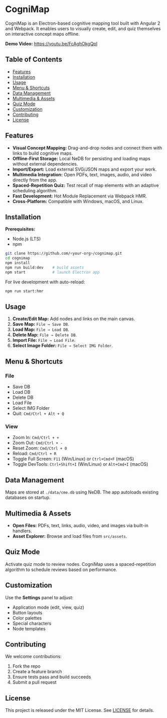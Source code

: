 # CogniMap

CogniMap is an Electron-based cognitive mapping tool built with Angular 2 and Webpack. It enables users to visually create, edit, and quiz themselves on interactive concept maps offline.

**Demo Video:** https://youtu.be/FcAghOkgQpI

## Table of Contents

- [Features](#features)
- [Installation](#installation)
- [Usage](#usage)
- [Menu & Shortcuts](#menu--shortcuts)
- [Data Management](#data-management)
- [Multimedia & Assets](#multimedia--assets)
- [Quiz Mode](#quiz-mode)
- [Customization](#customization)
- [Contributing](#contributing)
- [License](#license)

## Features

- **Visual Concept Mapping:** Drag-and-drop nodes and connect them with links to build cognitive maps.
- **Offline-First Storage:** Local NeDB for persisting and loading maps without external dependencies.
- **Import/Export:** Load external SVG/JSON maps and export your work.
- **Multimedia Integration:** Open PDFs, text, images, audio, and video directly from the app.
- **Spaced-Repetition Quiz:** Test recall of map elements with an adaptive scheduling algorithm.
- **Fast Development:** Hot Module Replacement via Webpack HMR.
- **Cross-Platform:** Compatible with Windows, macOS, and Linux.

## Installation

**Prerequisites:**
- Node.js (LTS)
- npm

```bash
git clone https://github.com/<your-org>/cognimap.git
cd cognimap
npm install
npm run build:dev    # build assets
npm start            # launch Electron app
```

For live development with auto-reload:

```bash
npm run start:hmr
```

## Usage

1. **Create/Edit Map:** Add nodes and links on the main canvas.
2. **Save Map:** `File → Save DB`.
3. **Load Map:** `File → Load DB`.
4. **Delete Map:** `File → Delete DB`.
5. **Import File:** `File → Load File`.
6. **Select Image Folder:** `File → Select IMG Folder`.

## Menu & Shortcuts

### File
- Save DB
- Load DB
- Delete DB
- Load File
- Select IMG Folder
- Quit: `Cmd/Ctrl + Alt + Q`

### View
- Zoom In: `Cmd/Ctrl + +`
- Zoom Out: `Cmd/Ctrl + -`
- Reset Zoom: `Cmd/Ctrl + 0`
- Reload: `Cmd/Ctrl + R`
- Toggle Full Screen: `F11` (Win/Linux) or `Ctrl+Cmd+F` (macOS)
- Toggle DevTools: `Ctrl+Shift+I` (Win/Linux) or `Alt+Cmd+I` (macOS)

## Data Management

Maps are stored at `./data/cme.db` using NeDB. The app autoloads existing databases on startup.

## Multimedia & Assets

- **Open Files:** PDFs, text, links, audio, video, and images via built-in handlers.
- **Asset Explorer:** Browse and load files from `src/assets`.

## Quiz Mode

Activate quiz mode to review nodes. CogniMap uses a spaced-repetition algorithm to schedule reviews based on performance.

## Customization

Use the **Settings** panel to adjust:
- Application mode (edit, view, quiz)
- Button layouts
- Color palettes
- Special characters
- Node templates

## Contributing

We welcome contributions:

1. Fork the repo
2. Create a feature branch
3. Ensure tests pass and build succeeds
4. Submit a pull request

## License

This project is released under the MIT License. See [LICENSE](LICENSE) for details.
